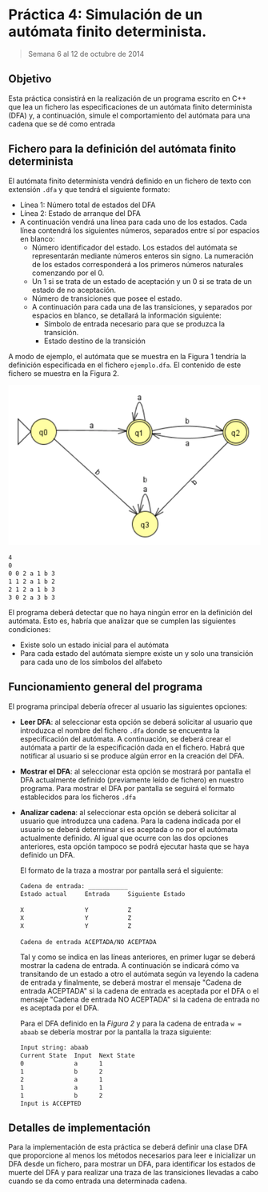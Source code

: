 # Práctica 4: Simulación de un autómata finito determinista.

> Semana 6 al 12 de octubre de 2014

## Objetivo

Esta práctica consistirá en la realización de un programa escrito en C++ que lea un fichero las especificaciones de un autómata finito determinista (DFA) y, a continuación, simule el comportamiento del autómata para una cadena que se dé como entrada

## Fichero para la definición del autómata finito determinista

El autómata finito determinista vendrá definido en un fichero de texto con extensión `.dfa` y que tendrá el siguiente formato:

- Línea 1: Número total de estados del DFA
- Línea 2: Estado de arranque del DFA
- A continuación vendrá una línea para cada uno de los estados. Cada línea contendrá los siguientes números, separados entre sí por espacios en blanco:
  - Número identificador del estado. Los estados del autómata se representarán mediante números enteros sin signo. La numeración de los estados corresponderá a los primeros números naturales comenzando por el 0.
  - Un 1 si se trata de un estado de aceptación y un 0 si se trata de un estado de no aceptación.
  - Número de transiciones que posee el estado.
  - A continuación para cada una de las transiciones, y separados por espacios en blanco, se detallará la información siguiente:
    - Símbolo de entrada necesario para que se produzca la transición.
    - Estado destino de la transición

A modo de ejemplo, el autómata que se muestra en la Figura 1 tendría la definición especificada en el fichero `ejemplo.dfa`. El contenido de este fichero se muestra en la Figura 2.

![Diagram of the DFA](./docs/diagram.png)

```
4
0
0 0 2 a 1 b 3
1 1 2 a 1 b 2
2 1 2 a 1 b 3
3 0 2 a 3 b 3
```

El programa deberá detectar que no haya ningún error en la definición del autómata. Esto es, habría que analizar que se cumplen las siguientes condiciones:

- Existe solo un estado inicial para el autómata
- Para cada estado del autómata siempre existe un y solo una transición para cada uno de los símbolos del alfabeto

## Funcionamiento general del programa

El programa principal debería ofrecer al usuario las siguientes opciones:

- **Leer DFA**: al seleccionar esta opción se deberá solicitar al usuario que introduzca el nombre del fichero `.dfa` donde se encuentra la especificación del autómata. A continuación, se deberá crear el autómata a partir de la especificación dada en el fichero. Habrá que notificar al usuario si se produce algún error en la creación del DFA.
- **Mostrar el DFA**: al seleccionar esta opción se mostrará por pantalla el DFA actualmente definido (previamente leído de fichero) en nuestro programa. Para mostrar el DFA por pantalla se seguirá el formato establecidos para los ficheros `.dfa`
- **Analizar cadena**: al seleccionar esta opción se deberá solicitar al usuario que introduzca una cadena. Para la cadena indicada por el usuario se deberá determinar si es aceptada o no por el autómata actualmente definido. Al igual que ocurre con las dos opciones anteriores, esta opción tampoco se podrá ejecutar hasta que se haya definido un DFA.

  El formato de la traza a mostrar por pantalla será el siguiente:

  ```
  Cadena de entrada: ___________
  Estado actual     Entrada     Siguiente Estado

  X                 Y           Z
  X                 Y           Z
  X                 Y           Z

  Cadena de entrada ACEPTADA/NO ACEPTADA
  ```

  Tal y como se indica en las líneas anteriores, en primer lugar se deberá mostrar la cadena de entrada. A continuación se indicará cómo va transitando de un estado a otro el autómata según va leyendo la cadena de entrada y finalmente, se deberá mostrar el mensaje "Cadena de entrada ACEPTADA" si la cadena de entrada es aceptada por el DFA o el mensaje "Cadena de entrada NO ACEPTADA" si la cadena de entrada no es aceptada por el DFA.

  Para el DFA definido en la _Figura 2_ y para la cadena de entrada `w = abaab` se debería mostrar por la pantalla la traza siguiente:

  ```
  Input string: abaab
  Current State  Input  Next State
  0              a      1
  1              b      2
  2              a      1
  1              a      1
  1              b      2
  Input is ACCEPTED
  ```

## Detalles de implementación

Para la implementación de esta práctica se deberá definir una clase DFA que proporcione al menos los métodos necesarios para leer e inicializar un DFA desde un fichero, para mostrar un DFA, para identificar los estados de muerte del DFA y para realizar una traza de las transiciones llevadas a cabo cuando se da como entrada una determinada cadena.
